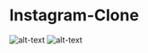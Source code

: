# Instagram-Clone

![alt-text](https://trello-attachments.s3.amazonaws.com/5e57e19ccdeac18f4c6951b2/5f55e4495f6202296b4507d5/167026ef3886cb4b2198e331467561cf/Screenshot_(77).png)
![alt-text](https://trello-attachments.s3.amazonaws.com/5e57e19ccdeac18f4c6951b2/5f55e4495f6202296b4507d5/52c0ddbd5cb7f59c77059b9b89ff62ea/screencapture-insta-a46e3-web-app-2020-12-08-13_26_54.png)
